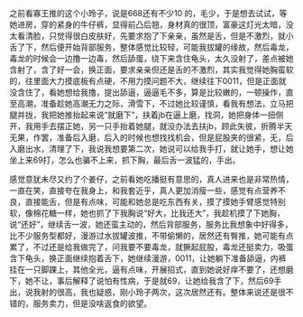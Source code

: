 之前看寡王推的这个小玲子，说是668还有不少10 的，毛少，于是想去试试，等她进房，穿的紧身的牛仔裤，显得前凸后翘，身材真的很顶，富豪这灯光太暗，没太看清脸，只觉得很白皮肤好，先要求抱了下亲亲，虽然是舌，但是不激烈，就小舌了下，然后便开始背部服务，整体感觉比较轻，可能我拔罐的缘故，然后毒龙，毒龙的时候会一边撸一边毒，然后舔蛋，绕下来含住龟头，太久没射了，差点被她含射了，含了好一会，换正面，要求亲亲但还是舌的不激烈，其实我觉得她胸蛮软的，往里面大力摸底板有点硬，不用力摸问题不大，继续往下0011，但是正面就没含住了，看她想给我撸，提出舔逼，逼逼毛不多，算是比较嫩的，一顿操作，直至高潮，准备趁她高潮无力之际，滑雪下，不过她比较谨慎，看我有想法，立马把腿并拢，我把她推抬起来说“就磨下”，扶着jb在逼上磨，找洞，她把身体一扭侧开，我用手去摆正她，另一只手抬着她腿，就没办法去扶jb，顾此失彼，折腾半天无果，作罢，准备后入磨，后入的时候也想找找机会，但是屁股夹的很紧，无，后入磨出水，清理了下，我说我想要第二次，她说可以给我手打，就让她手，想让她坐上来69打，怎么也骗不上来，抓下胸，最后舌一波猛的，手出。

感觉意犹未尽又约了个姜仔，之前看她吃播挺有意思的，真人进来也是非常热情，一直在笑，直接夸在我身上，和我套近乎，真人更加消瘦一些，感觉有点营养不良，直接能舌，但是有点味，可能和她总是吃东西有关，摸了摸她手臂感觉特别软，像棉花糖一样，她也抓了下我胸说“好大，比我还大”，我趁机摸了下她胸，说“还好”，继续舌一波，她还蛮主动的，然后背部服务，服务比我想象中好得多，比不少服务型都好，漫游过水拔罐波推，不带偷懒的，居然还有臀推，她可能有点累了，不过还是给我做完了，问我要不要毒龙，就撅起屁股，毒龙还挺卖力，吸蛋含下龟头，换正面继续抱着舌下，她继续漫游，0011，让她躺下准备舔逼，内裤挂在一只脚踝上，其他全光，逼有点味，开展招式，直到她说好痒不要了，还想磨下，她不让，事后解释了说怕有性病，于是就69，让她给我含了下，然后69手出，说我射的很高，我也疑惑，刚小玲子两次，这次居然还有。整体来说还是很不错的，服务卖力，但是没啥返食的欲望。

